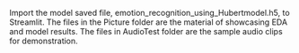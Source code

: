 Import the model saved file, emotion_recognition_using_Hubertmodel.h5, to Streamlit.
The files in the Picture folder are the material of showcasing EDA and model results.
The files in AudioTest folder are the sample audio clips for demonstration.
